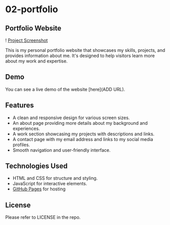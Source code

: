 # 02-portfolio
## Portfolio Website

! [Project Screenshot](/assets/images/ted-porfolio.png)

This is my personal portfolio website that showcases my skills, projects, and provides information about me. It's designed to help visitors learn more about my work and expertise.

## Demo

You can see a live demo of the website [here](ADD URL).

## Features

- A clean and responsive design for various screen sizes.
- An about page providing more details about my background and experiences.
- A work section showcasing my projects with descriptions and links.
- A contact page with my email address and links to my social media profiles.
- Smooth navigation and user-friendly interface.

## Technologies Used

- HTML and CSS for structure and styling.
- JavaScript for interactive elements.
- [GitHub Pages](https://pages.github.com/) for hosting

## License

Please refer to LICENSE in the repo.